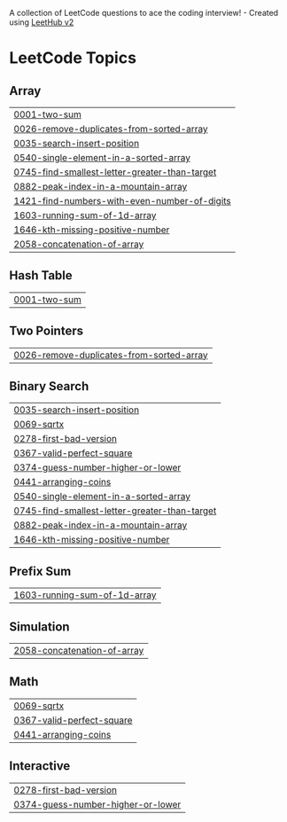 A collection of LeetCode questions to ace the coding interview! - Created using [LeetHub v2](https://github.com/arunbhardwaj/LeetHub-2.0)
<!---LeetCode Topics Start-->
# LeetCode Topics
## Array
|  |
| ------- |
| [0001-two-sum](https://github.com/shubham0phondani/leetcode-algorithms/tree/master/0001-two-sum) |
| [0026-remove-duplicates-from-sorted-array](https://github.com/shubham0phondani/leetcode-algorithms/tree/master/0026-remove-duplicates-from-sorted-array) |
| [0035-search-insert-position](https://github.com/shubham0phondani/leetcode-algorithms/tree/master/0035-search-insert-position) |
| [0540-single-element-in-a-sorted-array](https://github.com/shubham0phondani/leetcode-algorithms/tree/master/0540-single-element-in-a-sorted-array) |
| [0745-find-smallest-letter-greater-than-target](https://github.com/shubham0phondani/leetcode-algorithms/tree/master/0745-find-smallest-letter-greater-than-target) |
| [0882-peak-index-in-a-mountain-array](https://github.com/shubham0phondani/leetcode-algorithms/tree/master/0882-peak-index-in-a-mountain-array) |
| [1421-find-numbers-with-even-number-of-digits](https://github.com/shubham0phondani/leetcode-algorithms/tree/master/1421-find-numbers-with-even-number-of-digits) |
| [1603-running-sum-of-1d-array](https://github.com/shubham0phondani/leetcode-algorithms/tree/master/1603-running-sum-of-1d-array) |
| [1646-kth-missing-positive-number](https://github.com/shubham0phondani/leetcode-algorithms/tree/master/1646-kth-missing-positive-number) |
| [2058-concatenation-of-array](https://github.com/shubham0phondani/leetcode-algorithms/tree/master/2058-concatenation-of-array) |
## Hash Table
|  |
| ------- |
| [0001-two-sum](https://github.com/shubham0phondani/leetcode-algorithms/tree/master/0001-two-sum) |
## Two Pointers
|  |
| ------- |
| [0026-remove-duplicates-from-sorted-array](https://github.com/shubham0phondani/leetcode-algorithms/tree/master/0026-remove-duplicates-from-sorted-array) |
## Binary Search
|  |
| ------- |
| [0035-search-insert-position](https://github.com/shubham0phondani/leetcode-algorithms/tree/master/0035-search-insert-position) |
| [0069-sqrtx](https://github.com/shubham0phondani/leetcode-algorithms/tree/master/0069-sqrtx) |
| [0278-first-bad-version](https://github.com/shubham0phondani/leetcode-algorithms/tree/master/0278-first-bad-version) |
| [0367-valid-perfect-square](https://github.com/shubham0phondani/leetcode-algorithms/tree/master/0367-valid-perfect-square) |
| [0374-guess-number-higher-or-lower](https://github.com/shubham0phondani/leetcode-algorithms/tree/master/0374-guess-number-higher-or-lower) |
| [0441-arranging-coins](https://github.com/shubham0phondani/leetcode-algorithms/tree/master/0441-arranging-coins) |
| [0540-single-element-in-a-sorted-array](https://github.com/shubham0phondani/leetcode-algorithms/tree/master/0540-single-element-in-a-sorted-array) |
| [0745-find-smallest-letter-greater-than-target](https://github.com/shubham0phondani/leetcode-algorithms/tree/master/0745-find-smallest-letter-greater-than-target) |
| [0882-peak-index-in-a-mountain-array](https://github.com/shubham0phondani/leetcode-algorithms/tree/master/0882-peak-index-in-a-mountain-array) |
| [1646-kth-missing-positive-number](https://github.com/shubham0phondani/leetcode-algorithms/tree/master/1646-kth-missing-positive-number) |
## Prefix Sum
|  |
| ------- |
| [1603-running-sum-of-1d-array](https://github.com/shubham0phondani/leetcode-algorithms/tree/master/1603-running-sum-of-1d-array) |
## Simulation
|  |
| ------- |
| [2058-concatenation-of-array](https://github.com/shubham0phondani/leetcode-algorithms/tree/master/2058-concatenation-of-array) |
## Math
|  |
| ------- |
| [0069-sqrtx](https://github.com/shubham0phondani/leetcode-algorithms/tree/master/0069-sqrtx) |
| [0367-valid-perfect-square](https://github.com/shubham0phondani/leetcode-algorithms/tree/master/0367-valid-perfect-square) |
| [0441-arranging-coins](https://github.com/shubham0phondani/leetcode-algorithms/tree/master/0441-arranging-coins) |
## Interactive
|  |
| ------- |
| [0278-first-bad-version](https://github.com/shubham0phondani/leetcode-algorithms/tree/master/0278-first-bad-version) |
| [0374-guess-number-higher-or-lower](https://github.com/shubham0phondani/leetcode-algorithms/tree/master/0374-guess-number-higher-or-lower) |
<!---LeetCode Topics End-->